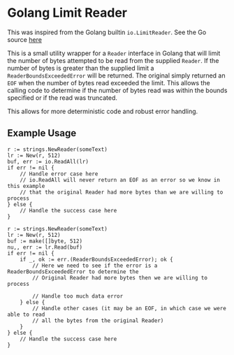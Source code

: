 # Golang Limit Reader

This was inspired from the Golang builtin `io.LimitReader`. See the Go source 
[here](https://cs.opensource.google/go/go/+/refs/tags/go1.18.1:src/io/io.go;l=455;drc=refs%2Ftags%2Fgo1.18.1)

This is a small utility wrapper for a `Reader` interface in Golang that will limit the number of bytes attempted to 
be read from the supplied `Reader`. If the number of bytes is greater than the supplied limit a 
`ReaderBoundsExceededError` will be returned. The original simply returned an `EOF` when the number of bytes
read exceeded the limit. This allows the calling code to determine if the number of bytes read was within
the bounds specified or if the read was truncated.

This allows for more deterministic code and robust error handling.

## Example Usage

```
r := strings.NewReader(someText)
lr := New(r, 512)
buf, err := io.ReadAll(lr)
if err != nil {
	// Handle error case here
	// io.ReadAll will never return an EOF as an error so we know in this example
	// that the original Reader had more bytes than we are willing to process
} else {
	// Handle the success case here
}
```

```
r := strings.NewReader(someText)
lr := New(r, 512)
buf := make([]byte, 512)
nu,, err := lr.Read(buf)
if err != nil {
	if _, ok := err.(ReaderBoundsExceededError); ok {
		// Here we need to see if the error is a ReaderBoundsExceededError to determine the
		// Original Reader had more bytes then we are willing to process
		
		// Handle too much data error
	} else { 
		// Handle other cases (it may be an EOF, in which case we were able to read
		// all the bytes from the original Reader)
    }
} else {
	// Handle the success case here
}
```



 